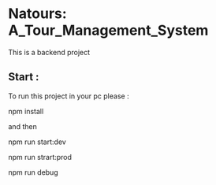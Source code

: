 # Natours: A_Tour_Management_System
This is a backend project

## Start :
To run this project in your pc please : 

  npm install
  
and then

  npm run start:dev
  
  npm run strart:prod
  
  npm run debug
 
